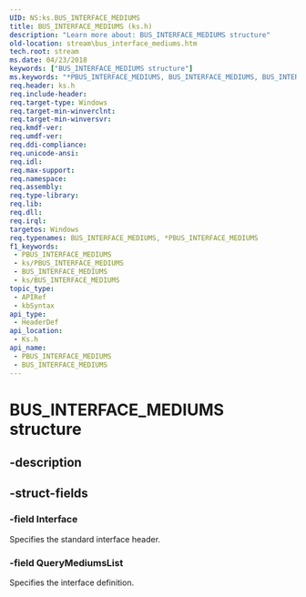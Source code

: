 ```yaml
---
UID: NS:ks.BUS_INTERFACE_MEDIUMS
title: BUS_INTERFACE_MEDIUMS (ks.h)
description: "Learn more about: BUS_INTERFACE_MEDIUMS structure"
old-location: stream\bus_interface_mediums.htm
tech.root: stream
ms.date: 04/23/2018
keywords: ["BUS_INTERFACE_MEDIUMS structure"]
ms.keywords: "*PBUS_INTERFACE_MEDIUMS, BUS_INTERFACE_MEDIUMS, BUS_INTERFACE_MEDIUMS structure [Streaming Media Devices], PBUS_INTERFACE_MEDIUMS, PBUS_INTERFACE_MEDIUMS structure pointer [Streaming Media Devices], ks/BUS_INTERFACE_MEDIUMS, ks/PBUS_INTERFACE_MEDIUMS, stream.bus_interface_mediums"
req.header: ks.h
req.include-header: 
req.target-type: Windows
req.target-min-winverclnt: 
req.target-min-winversvr: 
req.kmdf-ver: 
req.umdf-ver: 
req.ddi-compliance: 
req.unicode-ansi: 
req.idl: 
req.max-support: 
req.namespace: 
req.assembly: 
req.type-library: 
req.lib: 
req.dll: 
req.irql: 
targetos: Windows
req.typenames: BUS_INTERFACE_MEDIUMS, *PBUS_INTERFACE_MEDIUMS
f1_keywords:
 - PBUS_INTERFACE_MEDIUMS
 - ks/PBUS_INTERFACE_MEDIUMS
 - BUS_INTERFACE_MEDIUMS
 - ks/BUS_INTERFACE_MEDIUMS
topic_type:
 - APIRef
 - kbSyntax
api_type:
 - HeaderDef
api_location:
 - Ks.h
api_name:
 - PBUS_INTERFACE_MEDIUMS
 - BUS_INTERFACE_MEDIUMS
---
```


# BUS_INTERFACE_MEDIUMS structure


## -description

## -struct-fields

### -field Interface

Specifies the standard interface header.

### -field QueryMediumsList

Specifies the interface definition.

